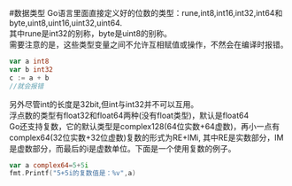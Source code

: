 #数据类型
Go语言里面直接定义好的位数的类型：rune,int8,int16,int32,int64和byte,uint8,uint16,uint32,uint64.				
其中rune是int32的别称，byte是uint8的别称。				
需要注意的是，这些类型变量之间不允许互相赋值或操作，不然会在编译时报错。				
```go
var a int8
var b int32
c := a + b
//就会报错
```
另外尽管int的长度是32bit,但int与int32并不可以互用。				
浮点数的类型有float32和float64两种(没有float类型)，默认是float64				
Go还支持复数，它的默认类型是complex128(64位实数+64虚数)，再小一点有complex64(32位实数+32位虚数)复数的形式为RE+IMi,				其中RE是实数部分，IM是虚数部分，而最后的i是虚数单位。下面是一个使用复数的例子。				
```go
var a complex64=5+5i
fmt.Printf("5+5i的复数值是：%v",a)
```